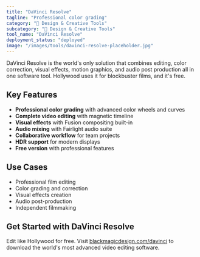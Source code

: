 ```yaml
---
title: "DaVinci Resolve"
tagline: "Professional color grading"
category: "🎨 Design & Creative Tools"
subcategory: "🎨 Design & Creative Tools"
tool_name: "DaVinci Resolve"
deployment_status: "deployed"
image: "/images/tools/davinci-resolve-placeholder.jpg"
---
```

DaVinci Resolve is the world's only solution that combines editing, color correction, visual effects, motion graphics, and audio post production all in one software tool. Hollywood uses it for blockbuster films, and it's free.

## Key Features

- **Professional color grading** with advanced color wheels and curves
- **Complete video editing** with magnetic timeline
- **Visual effects** with Fusion compositing built-in
- **Audio mixing** with Fairlight audio suite
- **Collaborative workflow** for team projects
- **HDR support** for modern displays
- **Free version** with professional features

## Use Cases

- Professional film editing
- Color grading and correction
- Visual effects creation
- Audio post-production
- Independent filmmaking

## Get Started with DaVinci Resolve

Edit like Hollywood for free. Visit [blackmagicdesign.com/davinci](https://www.blackmagicdesign.com/products/davinciresolve) to download the world's most advanced video editing software.